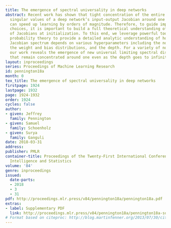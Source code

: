 ```yaml
---
title: The emergence of spectral universality in deep networks
abstract: Recent work has shown that tight concentration of the entire spectrum of
  singular values of a deep network’s input-output Jacobian around one at initialization
  can speed up learning by orders of magnitude. Therefore, to guide important design
  choices, it is important to build a full theoretical understanding of the spectra
  of Jacobians at initialization. To this end, we leverage powerful tools from free
  probability theory to provide a detailed analytic understanding of how a deep network’s
  Jacobian spectrum depends on various hyperparameters including the nonlinearity,
  the weight and bias distributions, and the depth. For a variety of nonlinearities,
  our work reveals the emergence of new universal limiting spectral distributions
  that remain concentrated around one even as the depth goes to infinity.
layout: inproceedings
series: Proceedings of Machine Learning Research
id: pennington18a
month: 0
tex_title: The emergence of spectral universality in deep networks
firstpage: 1924
lastpage: 1932
page: 1924-1932
order: 1924
cycles: false
author:
- given: Jeffrey
  family: Pennington
- given: Samuel
  family: Schoenholz
- given: Surya
  family: Ganguli
date: 2018-03-31
address: 
publisher: PMLR
container-title: Proceedings of the Twenty-First International Conference on Artficial
  Intelligence and Statistics
volume: '84'
genre: inproceedings
issued:
  date-parts:
  - 2018
  - 3
  - 31
pdf: http://proceedings.mlr.press/v84/pennington18a/pennington18a.pdf
extras:
- label: Supplementary PDF
  link: http://proceedings.mlr.press/v84/pennington18a/pennington18a-supp.pdf
# Format based on citeproc: http://blog.martinfenner.org/2013/07/30/citeproc-yaml-for-bibliographies/
---
```

